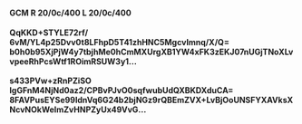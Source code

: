 #### GCM R 20/0c/400 L 20/0c/400
**QqKKD+STYLE72rf/**<br/>**6vM/YL4p25Dvv0t8LFhpD5T41zhHNC5MgcvImnq/X/Q=**<br/>**b0h0b95XjPjW4y7tbjhMe0hCmMXUrgXB1YW4xFK3zEKJ07nUGjTNoXLvvpeeRhPcsWtf1ROimRSUW3y1...**<br/><br/>
**s433PVw+zRnPZiSO**<br/>**lgGFnM4NjNd0az2/CPBvPJvO0sqfwubUdQXBKDXduCA=**<br/>**8FAVPusEYSe99ldnVq6G24b2bjNGz9rQBEmZVX+LvBjOoUNSFYXAVksXNcvNOkWeImZvHNPZyUx49VvG...**